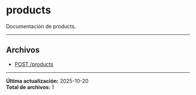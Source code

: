 # products

Documentación de products.

---

## Archivos

- [POST /products](./products-create.md)

---

**Última actualización:** 2025-10-20  
**Total de archivos:** 1
